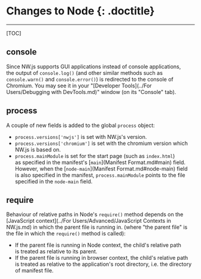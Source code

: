 # Changes to Node {: .doctitle}
---

[TOC]

## console
Since NW.js supports GUI applications instead of console applications, the output of `console.log()` (and other similar methods such as `console.warn()` and `console.error()`) is redirected to the console of Chromium. You may see it in your "[Developer Tools](../For Users/Debugging with DevTools.md)" window (on its "Console" tab).

## process
A couple of new fields is added to the global `process` object:

* `process.versions['nwjs']` is set with NW.js's version.
* `process.versions['chromium']` is set with the chromium version which NW.js is based on.
* `process.mainModule` is set for the start page (such as `index.html`) as specified in the manifest's [`main`](Manifest Format.md#main) field. However, when the [`node-main`](Manifest Format.md#node-main) field is also specified in the manifest, `process.mainModule` points to the file specified in the `node-main` field.

## require
Behaviour of relative paths in Node's `require()` method depends on the [JavaScript context](../For Users/Advanced/JavaScript Contexts in NW.js.md) in which the parent file is running in. (where "the parent file" is the file in which the `require()` method is called):

* If the parent file is running in Node context, the child's relative path is treated as relative to its parent.
* If the parent file is running in browser context, the child's relative path is treated as relative to the application's root directory, i.e. the directory of manifest file.
